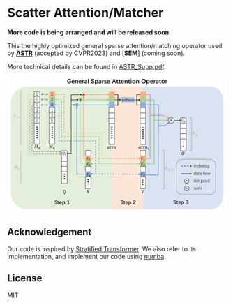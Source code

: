 # Scatter Attention/Matcher

**More code is being arranged and will be released soon**.

This the highly optimized general sparse attention/matching operator used by [**ASTR**](https://astr2023.github.io/) (accepted by CVPR2023) and [**SEM**] (coming soon).

More technical details can be found in [ASTR_Supp.pdf](https://astr2023.github.io/files/ASTR_Supp.pdf).

![](img/method.png)

## Acknowledgement

Our code is inspired by [Stratified Transformer](https://github.com/dvlab-research/Stratified-Transformer). We also refer to its implementation, and implement our code using [numba](https://numba.pydata.org/).

## License

MIT

